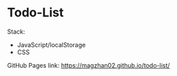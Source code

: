 # Todo-List 

Stack: 

* JavaScript/localStorage
* CSS

GitHub Pages
link: https://magzhan02.github.io/todo-list/
